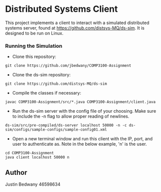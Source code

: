 # Distributed Systems Client

This project implements a client to interact with a simulated distributed systems server, found at https://github.com/distsys-MQ/ds-sim. It is designed to be run on Linux.

### Running the Simulation

* Clone this repository:
```
git clone https://github.com/jbedwany/COMP3100-Assignment
```
* Clone the ds-sim repository:
```
git clone https://github.com/distsys-MQ/ds-sim
```
* Compile the classes if necessary:
```
javac COMP3100-Assignment/src/*.java COMP3100-Assignment/client.java
```
* Run the ds-sim server with the config file of your choosing. Make sure to include the -n flag to allow proper reading of newlines.
```
ds-sim/src/pre-compiled/ds-server localhost 50000 -n -c ds-sim/configs/sample-configs/sample-config01.xml
```
* Open a new terminal window and run this client with the IP, port, and user to authenticate as. Note in the below example, 'n' is the user.
```
cd COMP3100-Assignment
java client localhost 50000 n
```
## Author
Justin Bedwany 46598634